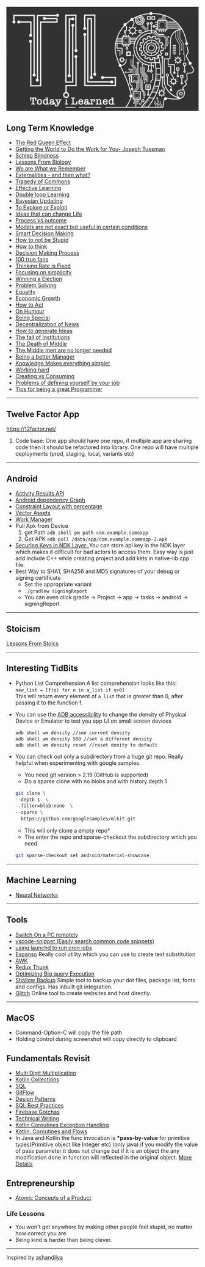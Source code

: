 ![banner](./banner.png)

## Long Term Knowledge
- [The Red Queen Effect](https://fundooprofessor.wordpress.com/2012/09/16/red_queen/)
- [Getting the World to Do the Work for You- Joseph Tussman](https://fs.blog/2016/02/joseph-tussman/)
- [Schlep Blindness](./essays/schlep_blindness.md)
- [Lessons From Biology](https://fs.blog/2015/08/will-durant-the-three-lessons-of-biological-history/)
- [We are What we Remember](https://fs.blog/2021/01/we-remember/)
- [Externalities - and then what?](https://fs.blog/2019/09/externalities-why-we-can-never-do-one-thing/)
- [Tragedy of Commons](https://fs.blog/2011/08/the-tragedy-of-the-commons/)
- [Effective Learning](https://fs.blog/learning/)
- [Double loop Learning](https://fs.blog/2018/06/double-loop-learning/)
- [Bayesian Updating](https://fs.blog/2018/09/bayes-theorem/)
- [To Explore or Exploit](https://fs.blog/2020/11/explore-or-exploit-how-to-choose-new-opportunities/)
- [Ideas that can change Life](https://www.collaborativefund.com/blog/ideas-that-changed-my-life/)
- [Process vs outcome](https://fs.blog/2014/07/paula-scher-on-process-versus-outcome/)
- [Models are not exact but useful in certain conditions](https://fs.blog/2017/06/all-models-are-wrong/)
- [Smart Decision Making](https://fs.blog/smart-decisions/)
- [How to not be Stupid](https://fs.blog/2019/01/how-not-to-be-stupid/)
- [How to think](https://fs.blog/2015/08/how-to-think/)
- [Decision Making Process](long_term_knowledge/decision_making_process.md)
- [100 true fans](https://a16z.com/2020/02/06/100-true-fans/)
- [Thinking Rate is Fixed](https://fs.blog/2021/03/thinking-rate-fixed/)
- [Focusing on simplicity](https://fs.blog/2014/12/albert-einstein-simplicity/)
- [Winning a Election](https://fs.blog/2012/03/5-things-cicero-can-teach-you-about-winning-an-election/)
- [Problem Solving](https://fs.blog/2011/05/problem-solving-tools/)
- [Equality](https://fs.blog/2021/03/john-stuart-mills-equality/)
- [Economic Growth](https://eriktorenberg.substack.com/p/on-economic-growth)
- [How to Act](https://fs.blog/2013/10/marcus-aurelius-how-to-act/)
- [On Humour](https://eriktorenberg.substack.com/p/on-humor)
- [Being Special](https://www.mysupersecretdiary.com/p/special)
- [Decentralization of News](https://eriktorenberg.substack.com/p/how-the-internet-ate-media)
- [How to generate Ideas](http://www.paulgraham.com/ideas.html)
- [The fall of Institutions](https://eriktorenberg.substack.com/p/why-are-institutions-failing-us)
- [The Death of Middle](https://eriktorenberg.substack.com/p/the-death-of-the-middle)
- [The Middle men are no longer needed](https://eriktorenberg.substack.com/p/whoever-generates-the-demand-captures)
- [Being a better Manager](https://fs.blog/2016/10/iverson-cure-for-the-common-mba/)
- [Knowledge Makes everything simpler](https://fs.blog/2015/12/knowledge-makes-everything-simpler/)
- [Working hard](https://paulgraham.com/hwh.html)
- [Creating vs Consuming](https://blog.tjcx.me/p/consume-less-create-more)
- [Problems of defining yourself by your job](https://www.bbc.com/worklife/article/20210409-why-we-define-ourselves-by-our-jobs?utm_source=pocket-newtab-intl-en)
- [Tips for being a great Programmer](https://dev.to/emmabostian/101-tips-for-being-a-great-programmer-human-36nl)
  
---
## Twelve Factor App
https://12factor.net/
1. Code base: One app should have one repo, if multiple app are sharing code then it should be refactored into library. One repo will have multiple deployments (prod, staging, local, variants etc)

---------------------------------------------------------------------------------------------------------

## Android
- [Activity Results API](https://android.jlelse.eu/activity-results-api-69be5a225e86)
- [Android dependency Graph](https://github.com/wajahatkarim3/Today-I-Learned/blob/master/gradle/dependency-graph-project.md)
- [Constraint Layout with percentage](https://github.com/wajahatkarim3/Today-I-Learned/blob/master/android/percent-constraint-layout.md)
- [Vector Assets](https://medium.com/android-dev-hacks/android-vector-drawables-bfb515ba8f2e)
- [Work Manager](https://www.raywenderlich.com/20689637-scheduling-tasks-with-android-workmanager#toc-anchor-002)
- Pull Apk from Device
    1. get Path
    `adb shell pm path com.example.someapp`
    2. Get APK
    `adb pull /data/app/com.example.someapp-2.apk`
- [Securing Keys in NDK Layer: ](https://medium.com/programming-lite/securing-api-keys-in-android-app-using-ndk-native-development-kit-7aaa6c0176be)You can store api key in the NDK layer which makes it difficult for bad actors to access them. Easy way is just add include C++ while creating project and add kets in native-lib.cpp file.
- Best Way to SHA1, SHA256 and MD5 signatures of your debug or signing certificate
    - Set the appropriate variant
    - `./gradlew signingReport`
    - You can even click gradle -> Project -> app -> tasks -> android -> signingReport
---

## Stoicism
[Lessons From Stoics](./stoic_lessons/lessons_2021.md)

---
## Interesting TidBits
- Python List Comprehension
A list comprehension looks like this:  
`new_list = [f(o) for o in a_list if o>0]`  
This will return every element of `a_list`  that is greater than 0, after passing it to the function f.

- You can use the [ADB accessibility](https://alexzh.com/adb-commands-accessibility/) to change the density of Physical Device or Emulator to test you app UI on small screen devices
    ```
    adb shell wm density //see current density
    adb shell wm density 580 //set a different density
    adb shell wm density reset //reset denity to default
    ```
- You can check out only a subdirectory from a huge git repo. Really helpful when experimenting with google samples.
  - You need git version > 2.19 (GitHub is supported)
  - Do a sparse clone with no blobs and with history depth 1
  ```bash
  git clone \
  --depth 1  \
  --filter=blob:none  \
  --sparse \
    https://github.com/googlesamples/mlkit.git 
    ```
    - This will only clone a empty repo*
    - The enter the repo and sparse-checkout the subdirectory which you need
    ```bash
    git sparse-checkout set android/material-showcase
    ```
---
## Machine Learning
- [Neural Networks](./machine_learning/neural_networks.md)
---
## Tools
- [Switch On a PC remotely](./systems/wake_on_lan.md)
- [vscode-snippet (Easily search common code snippets)](https://github.com/mre/vscode-snippet)
- [using launchd to run cron jobs](https://blog.jan-ahrens.eu/2017/01/13/cron-is-dead-long-live-launchd.html)
- [Espanso](https://espanso.org/)  Really cool utility which you can use to create text substitution
- [AWK](https://ferd.ca/awk-in-20-minutes.html)
- [Redux Thunk](https://alialhaddad.medium.com/how-to-use-redux-thunk-in-react-and-react-native-4743a1321bd0)
- [Optimizing Big query Execution](https://medium.com/slalom-build/using-bigquery-execution-plans-to-improve-query-performance-af141b0cc33d)
- [Shallow Backup](https://github.com/alichtman/shallow-backup) Simple tool to backup your dot files, package list, fonts and configs. Has inbuilt git integration.
- [Glitch](https://glitch.com/) Online tool to create websites and host directly.

---
## MacOS
- Command-Option-C will copy the file path
- Holding control during screenshot will copy directly to clipboard


## Fundamentals Revisit
- [Multi Digit Multiplication](https://www.khanacademy.org/math/arithmetic/arith-review-multiply-divide)
- [Kotlin Collections](./fundamentals/kotlin_collections.md)
- [SQL](https://mystery.knightlab.com/walkthrough.html)
- [GitFlow](https://www.atlassian.com/git/tutorials/comparing-workflows/gitflow-workflow)
- [Design Patterns](https://www.raywenderlich.com/18409174-common-design-patterns-and-app-architectures-for-android)
- [SQL Best Practices](./fundamentals/SQL.md)
- [Firebase Gotchas](./fundamentals/firebase.md)
- [Technical Writing](./fundamentals/techincal_writing/technical_writing_course.md)
- [Kotlin Coroutines Exception Handling](./fundamentals/kotlin_coroutines.md)
- [Kotlin, Coroutines and Flows](https://klassbook.commonsware.com/)
- In Java and Kotlin the func invocation is **\*pass-by-value** for primitive types(Primitive object like Integer etc) (only java) if you modify the value of pass parameter it does not change but if it is an object the any modification done in function will reflected in the original object. [More Details](https://stackoverflow.com/questions/40480/is-java-pass-by-reference-or-pass-by-value)

## Entrepreneurship
- [Atomic Concepts of a Product](https://kwokchain.com/2021/02/05/atomic-concepts/)

### Life Lessons
- You won't get anywhere by making other people feel stupid, no matter how correct you are.
- Being kind is harder than being clever.
---
Inspired by [ashandilya](https://github.com/ashandilya)
